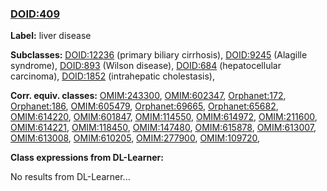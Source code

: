 
### [DOID:409](http://purl.obolibrary.org/obo/DOID_409)
**Label:** liver disease

**Subclasses:** [DOID:12236](http://purl.obolibrary.org/obo/DOID_12236) (primary biliary cirrhosis), [DOID:9245](http://purl.obolibrary.org/obo/DOID_9245) (Alagille syndrome), [DOID:893](http://purl.obolibrary.org/obo/DOID_893) (Wilson disease), [DOID:684](http://purl.obolibrary.org/obo/DOID_684) (hepatocellular carcinoma), [DOID:1852](http://purl.obolibrary.org/obo/DOID_1852) (intrahepatic cholestasis), 

**Corr. equiv. classes:** [OMIM:243300](http://purl.obolibrary.org/obo/OMIM_243300), [OMIM:602347](http://purl.obolibrary.org/obo/OMIM_602347), [Orphanet:172](http://www.orpha.net/ORDO/Orphanet_172), [Orphanet:186](http://www.orpha.net/ORDO/Orphanet_186), [OMIM:605479](http://purl.obolibrary.org/obo/OMIM_605479), [Orphanet:69665](http://www.orpha.net/ORDO/Orphanet_69665), [Orphanet:65682](http://www.orpha.net/ORDO/Orphanet_65682), [OMIM:614220](http://purl.obolibrary.org/obo/OMIM_614220), [OMIM:601847](http://purl.obolibrary.org/obo/OMIM_601847), [OMIM:114550](http://purl.obolibrary.org/obo/OMIM_114550), [OMIM:614972](http://purl.obolibrary.org/obo/OMIM_614972), [OMIM:211600](http://purl.obolibrary.org/obo/OMIM_211600), [OMIM:614221](http://purl.obolibrary.org/obo/OMIM_614221), [OMIM:118450](http://purl.obolibrary.org/obo/OMIM_118450), [OMIM:147480](http://purl.obolibrary.org/obo/OMIM_147480), [OMIM:615878](http://purl.obolibrary.org/obo/OMIM_615878), [OMIM:613007](http://purl.obolibrary.org/obo/OMIM_613007), [OMIM:613008](http://purl.obolibrary.org/obo/OMIM_613008), [OMIM:610205](http://purl.obolibrary.org/obo/OMIM_610205), [OMIM:277900](http://purl.obolibrary.org/obo/OMIM_277900), [OMIM:109720](http://purl.obolibrary.org/obo/OMIM_109720), 

**Class expressions from DL-Learner:**

No results from DL-Learner...



